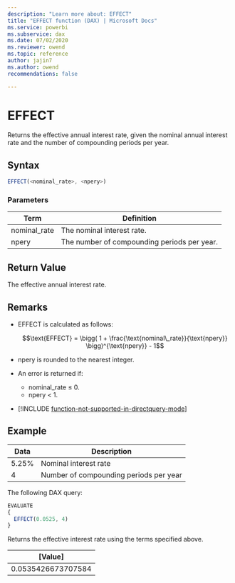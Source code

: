 ```yaml
---
description: "Learn more about: EFFECT"
title: "EFFECT function (DAX) | Microsoft Docs"
ms.service: powerbi 
ms.subservice: dax
ms.date: 07/02/2020
ms.reviewer: owend
ms.topic: reference
author: jajin7
ms.author: owend 
recommendations: false

---
```


# EFFECT

Returns the effective annual interest rate, given the nominal annual interest rate and the number of compounding periods per year.

## Syntax

```js
EFFECT(<nominal_rate>, <npery>)
```

### Parameters

|Term|Definition|  
|--------|--------------|  
|nominal_rate|The nominal interest rate.|
|npery|The number of compounding periods per year.|

## Return Value

The effective annual interest rate.

## Remarks

- EFFECT is calculated as follows:

    $$\text{EFFECT} = \bigg( 1 + \frac{\text{nominal\_rate}}{\text{npery}} \bigg)^{\text{npery}} - 1$$

- npery is rounded to the nearest integer.

- An error is returned if:
  - nominal_rate ≤ 0.
  - npery < 1.

- [!INCLUDE [function-not-supported-in-directquery-mode](includes/function-not-supported-in-directquery-mode.md)]

## Example

| **Data** | **Description**                        |
| -------- | -------------------------------------- |
| 5.25%    | Nominal interest rate                  |
| 4        | Number of compounding periods per year |

The following DAX query:

```js
EVALUATE
{
  EFFECT(0.0525, 4)
}
```

Returns the effective interest rate using the terms specified above.

| **[Value]**      |
| ------------------ |
| 0.0535426673707584 |
